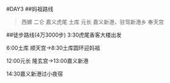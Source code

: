 #DAY3
##妈祖路线
> 西螺
> 二仑
> 嘉义虎尾
> 土库
> 元长
> 嘉义新港，驻驾新港乡 奉天宫


##徒步路线(4万3000步)
3:30虎尾香客大楼出发

6:00土库 顺天宫→8:30土库圆环迎妈祖

12:00元长 隆玄宫→13:00嘉义新港

14:30嘉义新港过小夜宿
